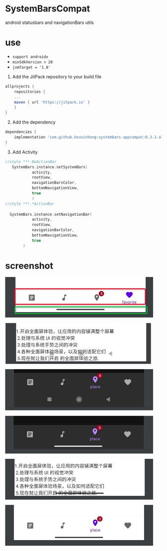 # SystemBarsCompat

android statusbars and navigationBars utils

# use

* `support androidx`
* `minSdkVersion > 20`
* `jvmTarget = '1.8'`

1. Add the JitPack repository to your build file
```gradle
allprojects {
    repositories {
	...
	maven { url 'https://jitpack.io' }
    }
}
```

2. Add the dependency

```gradle
dependencies {
    implementation 'com.github.kouxinhong:systembars-appcompat:0.3.1-alpha'
}
```
3. Add Activity
```kotlin
//style ***.NoActionBar
   SystemBars.instance.setSystemBars(
            activity,
            rootView,
            navigationBarsColor,
            bottomNavigationView,
            true
            )
//style ***.*ActionBar

  SystemBars.instance.setNavigationBar(
            activity,
            rootView,
            navigationBarColor,
            bottomNavigationView,
            true
        )
```

# screenshot

![图1.png](https://github.com/kouxinhong/SystemBarsCompat/blob/main/image/edge.png)

![图2.png](https://github.com/kouxinhong/SystemBarsCompat/blob/main/image/1.png)

![图3.png](https://github.com/kouxinhong/SystemBarsCompat/blob/main/image/2.png)

![图4.png](https://github.com/kouxinhong/SystemBarsCompat/blob/main/image/3.png)

![图5.png](https://github.com/kouxinhong/SystemBarsCompat/blob/main/image/4.png)

![图6.png](https://github.com/kouxinhong/SystemBarsCompat/blob/main/image/5.png)
